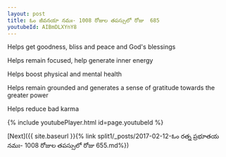 ```yaml
---
layout: post
title: ఓం జీవనయా నమః- 1008 రోజుల తపస్సులో రోజు  685
youtubeId: AIBmDLXYnY8
---
```

 
 
Helps get goodness, bliss and peace and God's blessings
 
Helps remain focused, help generate inner energy 
 
Helps boost physical and mental health 
 
Helps remain grounded and generates a sense of gratitude towards the greater power 
 
Helps reduce bad karma
 
 
 
 


{% include youtubePlayer.html id=page.youtubeId %}
 
[Next]({{ site.baseurl }}{% link  split1/_posts/2017-02-12-ఓం రత్న ప్రభూతయ నమః- 1008 రోజుల తపస్సులో రోజు  655.md%})
 
